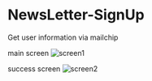 # NewsLetter-SignUp
Get user information via mailchip 

main screen
![screen1](https://user-images.githubusercontent.com/52168181/233828477-3df61425-c9e7-4e47-8a20-b67062104b8d.png)


success screen
![screen2](https://user-images.githubusercontent.com/52168181/233828423-9483ed80-f1c2-41e4-8bd3-87a4a5dfe85b.png)

